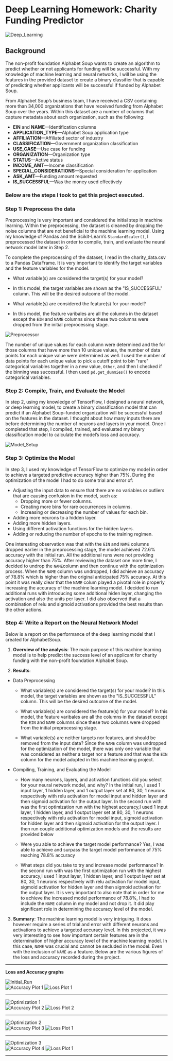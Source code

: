 # Deep Learning Homework: Charity Funding Predictor
![Deep_Learning](/Images/Deep_Learning2.jpg)

## Background

The non-profit foundation Alphabet Soup wants to create an algorithm to predict whether or not applicants for funding will be successful. With my knowledge of machine learning and neural networks, I will be using the features in the provided dataset to create a binary classifier that is capable of predicting whether applicants will be successful if funded by Alphabet Soup.

From Alphabet Soup’s business team, I have received a CSV containing more than 34,000 organizations that have received funding from Alphabet Soup over the years. Within this dataset are a number of columns that capture metadata about each organization, such as the following:

* **EIN** and **NAME**—Identification columns
* **APPLICATION_TYPE**—Alphabet Soup application type
* **AFFILIATION**—Affiliated sector of industry
* **CLASSIFICATION**—Government organization classification
* **USE_CASE**—Use case for funding
* **ORGANIZATION**—Organization type
* **STATUS**—Active status
* **INCOME_AMT**—Income classification
* **SPECIAL_CONSIDERATIONS**—Special consideration for application
* **ASK_AMT**—Funding amount requested
* **IS_SUCCESSFUL**—Was the money used effectively

### Below are the steps I took to get this project executed.

### Step 1: Preprocess the data

Preprocessing is very important and considered the initial step in machine learning. Within the preprocessing, the dataset is cleaned by dropping the noise columns that are not beneficial to the machine learning model. Using my knowledge of Pandas and the Scikit-Learn’s `StandardScaler()`, I preprocessed the dataset in order to compile, train, and evaluate the neural network model later in Step 2.

To complete the preprocessing of the dataset, I read in the charity_data.csv to a Pandas DataFrame. It is very important to identify the target variables and the feature variables for the model.
  * What variable(s) are considered the target(s) for your model?
   * In this model, the target variables are shown as the "IS_SUCCESSFUL" column. This will be the desired outcome of the model. 
  
  * What variable(s) are considered the feature(s) for your model?
   * In this model, the feature varibales are all the columns in the dataset except the `EIN` and `NAME` columns since these two columns were dropped from the initial preprocessing stage.
   
![Preprocessor](/Images/Preprocessor.jpg)

The number of unique values for each column were determined and the for those columns that have more than 10 unique values, the number of data points for each unique value were determined as well. I used the number of data points for each unique value to pick a cutoff point to bin "rare" categorical variables together in a new value, `Other`, and then I checked if the binning was successful. I then used `pd.get_dummies()` to encode categorical variables.

### Step 2: Compile, Train, and Evaluate the Model

In step 2, using my knowledge of TensorFlow, I designed a neural network, or deep learning model, to create a binary classification model that can predict if an Alphabet Soup–funded organization will be successful based on the features in the dataset. I thought about how many inputs there are before determining the number of neurons and layers in your model. Once I completed that step, I compiled, trained, and evaluated my binary classification model to calculate the model’s loss and accuracy.

![Model_Setup](/Images/Model_Setup.jpg)

### Step 3: Optimize the Model

In step 3, I used my knowledge of TensorFlow to optimize my model in order to achieve a targeted predictive accuracy higher than 75%. During the optimization of the model I had to do some trial and error of:
* Adjusting the input data to ensure that there are no variables or outliers that are causing confusion in the model, such as:
  * Dropping more or fewer columns.
  * Creating more bins for rare occurrences in columns.
  * Increasing or decreasing the number of values for each bin.
* Adding more neurons to a hidden layer.
* Adding more hidden layers.
* Using different activation functions for the hidden layers.
* Adding or reducing the number of epochs to the training regimen.

One interesting observation was that with the `EIN` and `NAME` columns  dropped earlier in the preprocessing stage, the model achieved 72.6% accuracy with the initial run. All the additional runs were not providing accuracy higher than 75%. After reviewing the dataset one more time, I decided to undrop the `NAME`column and then continue with the optimization process. When the `NAME` column was undropped, I did achieve an accuracy of 78.8% which is higher than the original anticipated 75% accuracy. At this point it was really clear that the `NAME` colum played a pivotal role in properly increasing the accuracy of the machine learning model. I decided to run additional runs with introducing some additional hiden layer, changing the activation and also the units per layer. I did also observed that a combination of relu and sigmoid activations provided the best results than the other actions.

### Step 4: Write a Report on the Neural Network Model

Below is a report on the performance of the deep learning model that I created for AlphabetSoup.

1. **Overview of the analysis**: 
    The main purpose of this machine learning model is to help predict the success level of an applicant for charity funding with the non-profit foundation Alphabet Soup.

2. **Results**: 

  * Data Preprocessing
    * What variable(s) are considered the target(s) for your model?
      In this model, the target variables are shown as the "IS_SUCCESSFUL" column. This will be the desired outcome of the model. 

    * What variable(s) are considered the feature(s) for your model?
      In this model, the feature varibales are all the columns in the dataset except the `EIN` and `NAME` columns since these two columns were dropped from the initial preprocessing stage.
    * What variable(s) are neither targets nor features, and should be removed from the input data?
      Since the `NAME` column was undropped for the optimization of the model, there was only one variable that was considered as neither a target nor a feature and that was the `EIN` column for the model adopted in this machine learning project.
    
  * Compiling, Training, and Evaluating the Model
    * How many neurons, layers, and activation functions did you select for your neural network model, and why?
      In the initial run, I used 1 input layer, 1 hidden layer, and 1 output layer set at 80, 30, 1 neurons respectively with relu activation for model input and hidden layer and then sigmoid activation for the output layer. In the second run with was the first optimization run with the highest accuracy,I used 1 input layer, 1 hidden layer, and 1 output layer set at 80, 30, 1 neurons respectively with relu activation for model input, sigmoid activation for hidden layer and then sigmoid activation for the output layer. I then run couple additional optimization models and the results are provided below
    * Were you able to achieve the target model performance?
      Yes, I was able to achieve and surpass the target model performance of 75% reaching 78.8% accuracy
      
    * What steps did you take to try and increase model performance?
      In the second run with was the first optimization run with the highest accuracy,I used 1 input layer, 1 hidden layer, and 1 output layer set at 80, 30, 1 neurons respectively with relu activation for model input, sigmoid activation for hidden layer and then sigmoid activation for the output layer. It is very important to also note that in order for me to achieve the increased model performance of 78.8%, I had to include the `NAME` column in my model and not drop it. It did play significant role in determining the accuracy level of the model.
      
3. **Summary**:
The machine learning model is very intriguing. It does however require a series of trial and error with different neurons and activations to achieve a targeted accuracy level. In this projected, it was very interesting to see how important certain features are in the determination of higher accuracy level of the machine learning model. In this case, `NAME` was crucial and cannot be secluded in the model. Even with the inclusion of `NAME` as a feature. Below are the various figures of the loss and accuracy recorded during the project.
---
**Loss and Accuracy graphs**

![Initial_Run](/Images/Initial_Run.jpg)      
![Accuracy Plot 1](/Images/accuracy_plot1.PNG)      ![Loss Plot 1](/Images/loss_plot1.PNG)

---
![Optimization 1](/Images/Optimization_1.jpg)      
![Accuracy Plot 2](/Images/accuracy_plot2.PNG)      ![Loss Plot 2](/Images/loss_plot2.PNG)

---
![Optimization 2](/Images/Optimization_2.jpg)      
![Accuracy Plot 3](/Images/accuracy_plot3.PNG)      ![Loss Plot 1](/Images/loss_plot3.PNG)

---
![Optimization 3](/Images/Optimization_3.jpg)      
![Accuracy Plot 4](/Images/accuracy_plot4.PNG)      ![Loss Plot 1](/Images/loss_plot4.PNG)

---
